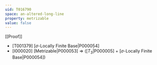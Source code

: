 ```yaml
---
uid: T016790
space: an-altered-long-line
property: metrizable
value: false
---
```

[[Proof]]

* [T001379] [$\sigma$-Locally Finite Base|P000054]
* [I000020] [Metrizable|P000053] => ([$T_3$|P000005] + [$\sigma$-Locally Finite Base|P000054])

